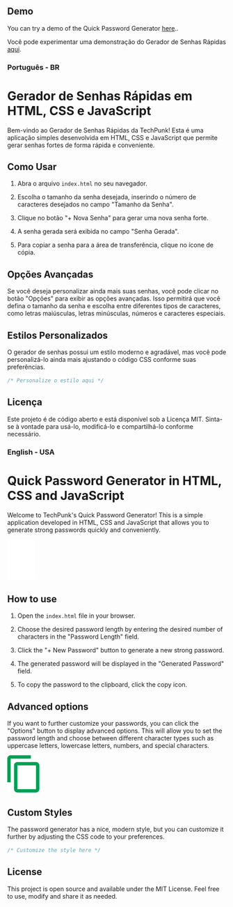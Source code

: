 ## Demo
You can try a demo of the Quick Password Generator [here](https://sakemo.github.io/password-generator-js/)..

Você pode experimentar uma demonstração do Gerador de Senhas Rápidas [aqui](https://sakemo.github.io/password-generator-js/).

### Português - BR
# Gerador de Senhas Rápidas em HTML, CSS e JavaScript

Bem-vindo ao Gerador de Senhas Rápidas da TechPunk! Esta é uma aplicação simples desenvolvida em HTML, CSS e JavaScript que permite gerar senhas fortes de forma rápida e conveniente.

## Como Usar

1. Abra o arquivo `index.html` no seu navegador.

2. Escolha o tamanho da senha desejada, inserindo o número de caracteres desejados no campo "Tamanho da Senha".

3. Clique no botão "+ Nova Senha" para gerar uma nova senha forte.

4. A senha gerada será exibida no campo "Senha Gerada".

5. Para copiar a senha para a área de transferência, clique no ícone de cópia.

## Opções Avançadas

Se você deseja personalizar ainda mais suas senhas, você pode clicar no botão "Opções" para exibir as opções avançadas. Isso permitirá que você defina o tamanho da senha e escolha entre diferentes tipos de caracteres, como letras maiúsculas, letras minúsculas, números e caracteres especiais.

## Estilos Personalizados

O gerador de senhas possui um estilo moderno e agradável, mas você pode personalizá-lo ainda mais ajustando o código CSS conforme suas preferências.

```css
/* Personalize o estilo aqui */
```

## Licença

Este projeto é de código aberto e está disponível sob a Licença MIT. Sinta-se à vontade para usá-lo, modificá-lo e compartilhá-lo conforme necessário.

### English - USA
# Quick Password Generator in HTML, CSS and JavaScript

Welcome to TechPunk's Quick Password Generator! This is a simple application developed in HTML, CSS and JavaScript that allows you to generate strong passwords quickly and conveniently.

![Password Generator](/images/generate.png)

## How to use

1. Open the `index.html` file in your browser.

2. Choose the desired password length by entering the desired number of characters in the "Password Length" field.

3. Click the "+ New Password" button to generate a new strong password.

4. The generated password will be displayed in the "Generated Password" field.

5. To copy the password to the clipboard, click the copy icon.

## Advanced options

If you want to further customize your passwords, you can click the "Options" button to display advanced options. This will allow you to set the password length and choose between different character types such as uppercase letters, lowercase letters, numbers, and special characters.

![Advanced Options](/images/copy.png)

## Custom Styles

The password generator has a nice, modern style, but you can customize it further by adjusting the CSS code to your preferences.

```css
/* Customize the style here */
```

## License

This project is open source and available under the MIT License. Feel free to use, modify and share it as needed.
